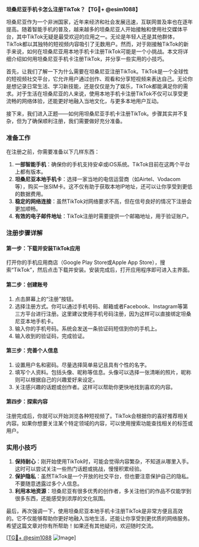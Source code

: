 **坦桑尼亚手机卡怎么注册TikTok？【TG💪+ @esim1088】**

坦桑尼亚作为一个非洲国家，近年来经济和社会发展迅速，互联网普及率也在逐年提高。随着智能手机的普及，越来越多的坦桑尼亚人开始接触和使用社交媒体平台，其中TikTok无疑是最受欢迎的应用之一。无论是年轻人还是其他群体，TikTok都以其独特的短视频内容吸引了无数用户。然而，对于刚接触TikTok的新手来说，如何在坦桑尼亚用本地手机卡注册TikTok可能是一个小挑战。本文将详细介绍如何用坦桑尼亚手机卡注册TikTok，并分享一些实用的小技巧。

首先，让我们了解一下为什么需要在坦桑尼亚注册TikTok。TikTok是一个全球性的短视频社交平台，它允许用户通过创作、观看和分享短视频来表达自己。无论你是想记录日常生活、学习新技能，还是仅仅是为了娱乐，TikTok都能满足你的需求。对于生活在坦桑尼亚的人来说，使用本地手机卡注册TikTok不仅可以享受更流畅的网络体验，还能更好地融入当地文化，与更多本地用户互动。

接下来，我们进入正题——如何用坦桑尼亚手机卡注册TikTok。步骤其实并不复杂，但为了确保顺利注册，我们需要做好充分准备。

### 准备工作

在注册之前，你需要准备以下几样东西：

1. **一部智能手机**：确保你的手机支持安卓或iOS系统。TikTok目前在这两个平台上都有版本。
2. **坦桑尼亚本地手机卡**：选择一家当地的电信运营商（如Airtel、Vodacom等），购买一张SIM卡。这不仅有助于获取本地IP地址，还可以让你享受到更低的数据费用。
3. **稳定的网络连接**：虽然TikTok对网络要求不高，但在信号良好的情况下注册会更加顺畅。
4. **有效的电子邮件地址**：TikTok注册时需要提供一个邮箱地址，用于验证账户。

### 注册步骤详解

#### 第一步：下载并安装TikTok应用

打开你的手机应用商店（Google Play Store或Apple App Store），搜索“TikTok”，然后点击下载并安装。安装完成后，打开应用程序即可进入主界面。

#### 第二步：创建账号

1. 点击屏幕上的“注册”按钮。
2. 选择注册方式。你可以通过手机号码、邮箱或者Facebook、Instagram等第三方平台进行注册。这里建议使用手机号码注册，因为这样可以直接绑定坦桑尼亚本地手机卡。
3. 输入你的手机号码。系统会发送一条验证码短信到你的手机上。
4. 输入收到的验证码，完成验证。

#### 第三步：完善个人信息

1. 设置用户名和密码。尽量选择简单易记且具有个性的名字。
2. 填写个人资料。包括头像、昵称等信息。头像可以选择一张清晰的照片，昵称则可以根据自己的兴趣爱好来设定。
3. 关注感兴趣的话题或创作者。这样可以帮助你更快地找到喜欢的内容。

#### 第四步：探索内容

注册完成后，你就可以开始浏览各种短视频了。TikTok会根据你的喜好推荐相关内容。如果你想要关注某个特定领域的内容，可以使用搜索功能查找相关的标签或用户。

### 实用小技巧

1. **保持耐心**：刚开始使用TikTok时，可能会觉得内容繁杂，不知道从哪里入手。这时可以尝试关注一些热门话题或挑战，慢慢积累经验。
2. **保护隐私**：虽然TikTok是一个开放的社交平台，但也要注意保护自己的隐私。不要随意透露过多个人信息。
3. **利用本地资源**：坦桑尼亚有很多优秀的创作者，多关注他们的作品不仅能学到很多东西，还能感受到浓厚的文化氛围。

最后，再次强调一下，使用坦桑尼亚本地手机卡注册TikTok是非常方便且高效的。它不仅能够帮助你更好地融入当地生活，还能让你享受到更优质的网络服务。希望这篇文章对你有所帮助！如果还有其他疑问，欢迎随时交流。

[[TG💪+ @esim1088](https://t.me/s/esim1088) ![Image](https://i.postimg.cc/4NQfJmqS/Snipaste-2025-05-13-00-14-12.png)]